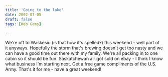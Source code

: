 ```yaml
---
title: 'Going to the lake'
date: 2002-07-05
draft: false
tags: [Web Gems]

---
```


We're off to Waskesiu (is that how it's spelled?) this weekend - well part of it anyways. Hopefully the storm that's brewing doesn't get too nasty and we can have a good time out there with my family. We're all packing in to one cabin so it should be fun. Saskatchewan air got sold on ebay - I think I know what business I'm starting next. Get a free game compliments of the U.S. Army. That's it for me - have a great weekend!